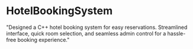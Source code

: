 # HotelBookingSystem
"Designed a C++ hotel booking system for easy reservations. Streamlined interface, quick room selection, and seamless admin control for a hassle-free booking experience."
